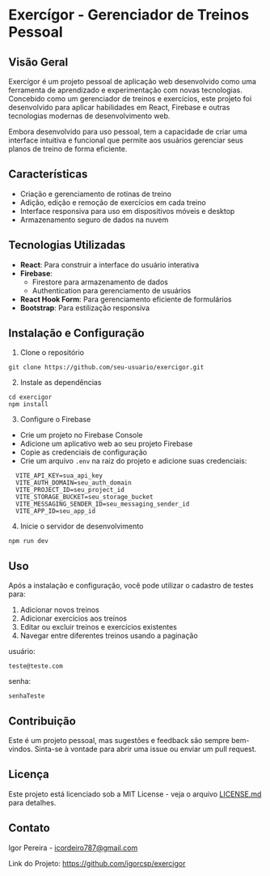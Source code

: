 # Exercígor - Gerenciador de Treinos Pessoal

## Visão Geral

Exercígor é um projeto pessoal de aplicação web desenvolvido como uma ferramenta de aprendizado e experimentação com novas tecnologias. Concebido como um gerenciador de treinos e exercícios, este projeto foi desenvolvido para aplicar habilidades em React, Firebase e outras tecnologias modernas de desenvolvimento web.

Embora desenvolvido para uso pessoal, tem a capacidade de criar uma interface intuitiva e funcional que permite aos usuários gerenciar seus planos de treino de forma eficiente.

## Características

- Criação e gerenciamento de rotinas de treino
- Adição, edição e remoção de exercícios em cada treino
- Interface responsiva para uso em dispositivos móveis e desktop
- Armazenamento seguro de dados na nuvem

## Tecnologias Utilizadas

- **React**: Para construir a interface do usuário interativa
- **Firebase**: 
  - Firestore para armazenamento de dados
  - Authentication para gerenciamento de usuários
- **React Hook Form**: Para gerenciamento eficiente de formulários
- **Bootstrap**: Para estilização responsiva

## Instalação e Configuração

1. Clone o repositório

```
git clone https://github.com/seu-usuario/exercigor.git
```

2. Instale as dependências

```
cd exercigor
npm install
```

3. Configure o Firebase
- Crie um projeto no Firebase Console
- Adicione um aplicativo web ao seu projeto Firebase
- Copie as credenciais de configuração
- Crie um arquivo `.env` na raiz do projeto e adicione suas credenciais:

```
  VITE_API_KEY=sua_api_key
  VITE_AUTH_DOMAIN=seu_auth_domain
  VITE_PROJECT_ID=seu_project_id
  VITE_STORAGE_BUCKET=seu_storage_bucket
  VITE_MESSAGING_SENDER_ID=seu_messaging_sender_id
  VITE_APP_ID=seu_app_id
```

4. Inicie o servidor de desenvolvimento

```
npm run dev
```

## Uso

Após a instalação e configuração, você pode utilizar o cadastro de testes para:

1. Adicionar novos treinos
2. Adicionar exercícios aos treinos
3. Editar ou excluir treinos e exercícios existentes
4. Navegar entre diferentes treinos usando a paginação

usuário:
```
teste@teste.com
```

senha:
```
senhaTeste
```


## Contribuição

Este é um projeto pessoal, mas sugestões e feedback são sempre bem-vindos. Sinta-se à vontade para abrir uma issue ou enviar um pull request.

## Licença

Este projeto está licenciado sob a MIT License - veja o arquivo [LICENSE.md](LICENSE.md) para detalhes.

## Contato

Igor Pereira - icordeiro787@gmail.com

Link do Projeto: https://github.com/igorcsp/exercigor
